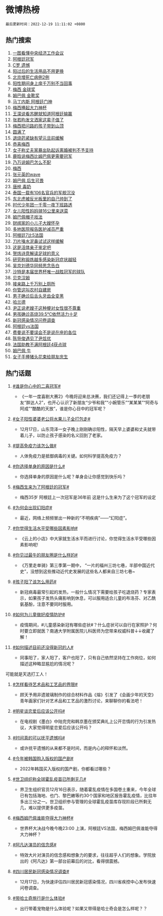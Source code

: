 # 微博热榜

`最后更新时间：2022-12-19 11:11:02 +0800`

## 热门搜索

1. [一图看懂中央经济工作会议](https://m.weibo.cn/search?containerid=100103type%3D1%26t%3D10%26q%3D%23%E4%B8%80%E5%9B%BE%E7%9C%8B%E6%87%82%E4%B8%AD%E5%A4%AE%E7%BB%8F%E6%B5%8E%E5%B7%A5%E4%BD%9C%E4%BC%9A%E8%AE%AE%23&stream_entry_id=51&isnewpage=1&extparam=seat%3D1%26pos%3D0%26c_type%3D51%26cate%3D10103%26dgr%3D0%26filter_type%3Drealtimehot%26display_time%3D1671419460%26pre_seqid%3D16714194600470287833279&luicode=10000011&lfid=106003type%253D25%2526t%253D3%2526disable_hot%253D1%2526filter_type%253Drealtimehot)
1. [阿根廷冠军](https://m.weibo.cn/search?containerid=100103type%3D1%26t%3D10%26q%3D%23%E9%98%BF%E6%A0%B9%E5%BB%B7%E5%86%A0%E5%86%9B%23&stream_entry_id=31&isnewpage=1&extparam=seat%3D1%26filter_type%3Drealtimehot%26c_type%3D31%26band_rank%3D1%26cate%3D5001%26dgr%3D0%26lcate%3D5001%26pos%3D0%26realpos%3D1%26q%3D%2523%25E9%2598%25BF%25E6%25A0%25B9%25E5%25BB%25B7%25E5%2586%25A0%25E5%2586%259B%2523%26flag%3D16%26display_time%3D1671419460%26pre_seqid%3D16714194600470287833279&luicode=10000011&lfid=106003type%253D25%2526t%253D3%2526disable_hot%253D1%2526filter_type%253Drealtimehot)
1. [C罗 遗憾](https://m.weibo.cn/search?containerid=100103type%3D1%26t%3D10%26q%3DC%E7%BD%97+%E9%81%97%E6%86%BE&stream_entry_id=31&isnewpage=1&extparam=seat%3D1%26filter_type%3Drealtimehot%26c_type%3D31%26band_rank%3D2%26cate%3D5001%26dgr%3D0%26lcate%3D5001%26pos%3D1%26realpos%3D2%26q%3DC%25E7%25BD%2597%2520%25E9%2581%2597%25E6%2586%25BE%26flag%3D1%26display_time%3D1671419460%26pre_seqid%3D16714194600470287833279&luicode=10000011&lfid=106003type%253D25%2526t%253D3%2526disable_hot%253D1%2526filter_type%253Drealtimehot)
1. [阳过后的生活用品不用更换](https://m.weibo.cn/search?containerid=100103type%3D1%26t%3D10%26q%3D%23%E9%98%B3%E8%BF%87%E5%90%8E%E7%9A%84%E7%94%9F%E6%B4%BB%E7%94%A8%E5%93%81%E4%B8%8D%E7%94%A8%E6%9B%B4%E6%8D%A2%23&stream_entry_id=31&isnewpage=1&extparam=seat%3D1%26filter_type%3Drealtimehot%26c_type%3D31%26band_rank%3D3%26cate%3D5001%26dgr%3D0%26lcate%3D5001%26pos%3D2%26realpos%3D3%26q%3D%2523%25E9%2598%25B3%25E8%25BF%2587%25E5%2590%258E%25E7%259A%2584%25E7%2594%259F%25E6%25B4%25BB%25E7%2594%25A8%25E5%2593%2581%25E4%25B8%258D%25E7%2594%25A8%25E6%259B%25B4%25E6%258D%25A2%2523%26flag%3D0%26display_time%3D1671419460%26pre_seqid%3D16714194600470287833279&luicode=10000011&lfid=106003type%253D25%2526t%253D3%2526disable_hot%253D1%2526filter_type%253Drealtimehot)
1. [北京增死亡病例2例](https://m.weibo.cn/search?containerid=100103type%3D1%26t%3D10%26q%3D%23%E5%8C%97%E4%BA%AC%E5%A2%9E%E6%AD%BB%E4%BA%A1%E7%97%85%E4%BE%8B2%E4%BE%8B%23&stream_entry_id=31&isnewpage=1&extparam=seat%3D1%26filter_type%3Drealtimehot%26c_type%3D31%26band_rank%3D4%26cate%3D5001%26dgr%3D0%26lcate%3D5001%26pos%3D3%26realpos%3D4%26q%3D%2523%25E5%258C%2597%25E4%25BA%25AC%25E5%25A2%259E%25E6%25AD%25BB%25E4%25BA%25A1%25E7%2597%2585%25E4%25BE%258B2%25E4%25BE%258B%2523%26flag%3D1%26display_time%3D1671419460%26pre_seqid%3D16714194600470287833279&luicode=10000011&lfid=106003type%253D25%2526t%253D3%2526disable_hot%253D1%2526filter_type%253Drealtimehot)
1. [阳性期间身上痒千万别不当回事](https://m.weibo.cn/search?containerid=100103type%3D1%26t%3D10%26q%3D%23%E9%98%B3%E6%80%A7%E6%9C%9F%E9%97%B4%E8%BA%AB%E4%B8%8A%E7%97%92%E5%8D%83%E4%B8%87%E5%88%AB%E4%B8%8D%E5%BD%93%E5%9B%9E%E4%BA%8B%23&stream_entry_id=31&isnewpage=1&extparam=seat%3D1%26filter_type%3Drealtimehot%26c_type%3D31%26band_rank%3D5%26cate%3D5001%26dgr%3D0%26lcate%3D5001%26pos%3D4%26realpos%3D5%26q%3D%2523%25E9%2598%25B3%25E6%2580%25A7%25E6%259C%259F%25E9%2597%25B4%25E8%25BA%25AB%25E4%25B8%258A%25E7%2597%2592%25E5%258D%2583%25E4%25B8%2587%25E5%2588%25AB%25E4%25B8%258D%25E5%25BD%2593%25E5%259B%259E%25E4%25BA%258B%2523%26flag%3D1%26display_time%3D1671419460%26pre_seqid%3D16714194600470287833279&luicode=10000011&lfid=106003type%253D25%2526t%253D3%2526disable_hot%253D1%2526filter_type%253Drealtimehot)
1. [梅西 金球奖](https://m.weibo.cn/search?containerid=100103type%3D1%26t%3D10%26q%3D%23%E6%A2%85%E8%A5%BF+%E9%87%91%E7%90%83%E5%A5%96%23&stream_entry_id=31&isnewpage=1&extparam=seat%3D1%26filter_type%3Drealtimehot%26c_type%3D31%26band_rank%3D6%26cate%3D5001%26dgr%3D0%26lcate%3D5001%26pos%3D5%26realpos%3D6%26q%3D%2523%25E6%25A2%2585%25E8%25A5%25BF%2520%25E9%2587%2591%25E7%2590%2583%25E5%25A5%2596%2523%26flag%3D16%26display_time%3D1671419460%26pre_seqid%3D16714194600470287833279&luicode=10000011&lfid=106003type%253D25%2526t%253D3%2526disable_hot%253D1%2526filter_type%253Drealtimehot)
1. [姆巴佩 金靴奖](https://m.weibo.cn/search?containerid=100103type%3D1%26t%3D10%26q%3D%E5%A7%86%E5%B7%B4%E4%BD%A9+%E9%87%91%E9%9D%B4%E5%A5%96&stream_entry_id=31&isnewpage=1&extparam=seat%3D1%26filter_type%3Drealtimehot%26c_type%3D31%26band_rank%3D7%26cate%3D5001%26dgr%3D0%26lcate%3D5001%26pos%3D6%26realpos%3D7%26q%3D%25E5%25A7%2586%25E5%25B7%25B4%25E4%25BD%25A9%2520%25E9%2587%2591%25E9%259D%25B4%25E5%25A5%2596%26flag%3D16%26display_time%3D1671419460%26pre_seqid%3D16714194600470287833279&luicode=10000011&lfid=106003type%253D25%2526t%253D3%2526disable_hot%253D1%2526filter_type%253Drealtimehot)
1. [马丁内斯 阿根廷门神](https://m.weibo.cn/search?containerid=100103type%3D1%26t%3D10%26q%3D%E9%A9%AC%E4%B8%81%E5%86%85%E6%96%AF+%E9%98%BF%E6%A0%B9%E5%BB%B7%E9%97%A8%E7%A5%9E&stream_entry_id=31&isnewpage=1&extparam=seat%3D1%26filter_type%3Drealtimehot%26c_type%3D31%26band_rank%3D8%26cate%3D5001%26dgr%3D0%26lcate%3D5001%26pos%3D7%26realpos%3D8%26q%3D%25E9%25A9%25AC%25E4%25B8%2581%25E5%2586%2585%25E6%2596%25AF%2520%25E9%2598%25BF%25E6%25A0%25B9%25E5%25BB%25B7%25E9%2597%25A8%25E7%25A5%259E%26flag%3D1%26display_time%3D1671419460%26pre_seqid%3D16714194600470287833279&luicode=10000011&lfid=106003type%253D25%2526t%253D3%2526disable_hot%253D1%2526filter_type%253Drealtimehot)
1. [梅西捧起大力神杯](https://m.weibo.cn/search?containerid=100103type%3D1%26t%3D10%26q%3D%23%E6%A2%85%E8%A5%BF%E6%8D%A7%E8%B5%B7%E5%A4%A7%E5%8A%9B%E7%A5%9E%E6%9D%AF%23&stream_entry_id=31&isnewpage=1&extparam=seat%3D1%26filter_type%3Drealtimehot%26c_type%3D31%26band_rank%3D9%26cate%3D5001%26dgr%3D0%26lcate%3D5001%26pos%3D8%26realpos%3D9%26q%3D%2523%25E6%25A2%2585%25E8%25A5%25BF%25E6%258D%25A7%25E8%25B5%25B7%25E5%25A4%25A7%25E5%258A%259B%25E7%25A5%259E%25E6%259D%25AF%2523%26flag%3D16%26display_time%3D1671419460%26pre_seqid%3D16714194600470287833279&luicode=10000011&lfid=106003type%253D25%2526t%253D3%2526disable_hot%253D1%2526filter_type%253Drealtimehot)
1. [王濛说看苏醒就知道阿根廷输赢](https://m.weibo.cn/search?containerid=100103type%3D1%26t%3D10%26q%3D%23%E7%8E%8B%E6%BF%9B%E8%AF%B4%E7%9C%8B%E8%8B%8F%E9%86%92%E5%B0%B1%E7%9F%A5%E9%81%93%E9%98%BF%E6%A0%B9%E5%BB%B7%E8%BE%93%E8%B5%A2%23&stream_entry_id=31&isnewpage=1&extparam=seat%3D1%26filter_type%3Drealtimehot%26c_type%3D31%26band_rank%3D10%26cate%3D5001%26dgr%3D0%26lcate%3D5001%26pos%3D9%26realpos%3D10%26q%3D%2523%25E7%258E%258B%25E6%25BF%259B%25E8%25AF%25B4%25E7%259C%258B%25E8%258B%258F%25E9%2586%2592%25E5%25B0%25B1%25E7%259F%25A5%25E9%2581%2593%25E9%2598%25BF%25E6%25A0%25B9%25E5%25BB%25B7%25E8%25BE%2593%25E8%25B5%25A2%2523%26flag%3D0%26display_time%3D1671419460%26pre_seqid%3D16714194600470287833279&luicode=10000011&lfid=106003type%253D25%2526t%253D3%2526disable_hot%253D1%2526filter_type%253Drealtimehot)
1. [张若昀发文洒家这辈子值了](https://m.weibo.cn/search?containerid=100103type%3D1%26t%3D10%26q%3D%23%E5%BC%A0%E8%8B%A5%E6%98%80%E5%8F%91%E6%96%87%E6%B4%92%E5%AE%B6%E8%BF%99%E8%BE%88%E5%AD%90%E5%80%BC%E4%BA%86%23&stream_entry_id=31&isnewpage=1&extparam=seat%3D1%26filter_type%3Drealtimehot%26c_type%3D31%26band_rank%3D11%26cate%3D5001%26dgr%3D0%26lcate%3D5001%26pos%3D10%26realpos%3D11%26q%3D%2523%25E5%25BC%25A0%25E8%258B%25A5%25E6%2598%2580%25E5%258F%2591%25E6%2596%2587%25E6%25B4%2592%25E5%25AE%25B6%25E8%25BF%2599%25E8%25BE%2588%25E5%25AD%2590%25E5%2580%25BC%25E4%25BA%2586%2523%26flag%3D1%26display_time%3D1671419460%26pre_seqid%3D16714194600470287833279&luicode=10000011&lfid=106003type%253D25%2526t%253D3%2526disable_hot%253D1%2526filter_type%253Drealtimehot)
1. [梅西把问路的孩子带到山顶](https://m.weibo.cn/search?containerid=100103type%3D1%26t%3D10%26q%3D%23%E6%A2%85%E8%A5%BF%E6%8A%8A%E9%97%AE%E8%B7%AF%E7%9A%84%E5%AD%A9%E5%AD%90%E5%B8%A6%E5%88%B0%E5%B1%B1%E9%A1%B6%23&stream_entry_id=31&isnewpage=1&extparam=seat%3D1%26filter_type%3Drealtimehot%26c_type%3D31%26band_rank%3D12%26cate%3D5001%26dgr%3D0%26lcate%3D5001%26pos%3D11%26realpos%3D12%26q%3D%2523%25E6%25A2%2585%25E8%25A5%25BF%25E6%258A%258A%25E9%2597%25AE%25E8%25B7%25AF%25E7%259A%2584%25E5%25AD%25A9%25E5%25AD%2590%25E5%25B8%25A6%25E5%2588%25B0%25E5%25B1%25B1%25E9%25A1%25B6%2523%26flag%3D1%26display_time%3D1671419460%26pre_seqid%3D16714194600470287833279&luicode=10000011&lfid=106003type%253D25%2526t%253D3%2526disable_hot%253D1%2526filter_type%253Drealtimehot)
1. [圆满了](https://m.weibo.cn/search?containerid=100103type%3D1%26t%3D10%26q%3D%23%E5%9C%86%E6%BB%A1%E4%BA%86%23&stream_entry_id=31&isnewpage=1&extparam=seat%3D1%26filter_type%3Drealtimehot%26c_type%3D31%26band_rank%3D13%26cate%3D5001%26dgr%3D0%26lcate%3D5001%26pos%3D12%26realpos%3D13%26q%3D%2523%25E5%259C%2586%25E6%25BB%25A1%25E4%25BA%2586%2523%26flag%3D0%26display_time%3D1671419460%26pre_seqid%3D16714194600470287833279&luicode=10000011&lfid=106003type%253D25%2526t%253D3%2526disable_hot%253D1%2526filter_type%253Drealtimehot)
1. [退烧药紧缺有望元旦前缓解](https://m.weibo.cn/search?containerid=100103type%3D1%26t%3D10%26q%3D%23%E9%80%80%E7%83%A7%E8%8D%AF%E7%B4%A7%E7%BC%BA%E6%9C%89%E6%9C%9B%E5%85%83%E6%97%A6%E5%89%8D%E7%BC%93%E8%A7%A3%23&stream_entry_id=31&isnewpage=1&extparam=seat%3D1%26filter_type%3Drealtimehot%26c_type%3D31%26band_rank%3D14%26cate%3D5001%26dgr%3D0%26lcate%3D5001%26pos%3D13%26realpos%3D14%26q%3D%2523%25E9%2580%2580%25E7%2583%25A7%25E8%258D%25AF%25E7%25B4%25A7%25E7%25BC%25BA%25E6%259C%2589%25E6%259C%259B%25E5%2585%2583%25E6%2597%25A6%25E5%2589%258D%25E7%25BC%2593%25E8%25A7%25A3%2523%26flag%3D1%26display_time%3D1671419460%26pre_seqid%3D16714194600470287833279&luicode=10000011&lfid=106003type%253D25%2526t%253D3%2526disable_hot%253D1%2526filter_type%253Drealtimehot)
1. [恭喜梅西](https://m.weibo.cn/search?containerid=100103type%3D1%26t%3D10%26q%3D%23%E6%81%AD%E5%96%9C%E6%A2%85%E8%A5%BF%23&stream_entry_id=31&isnewpage=1&extparam=seat%3D1%26filter_type%3Drealtimehot%26c_type%3D31%26band_rank%3D15%26cate%3D5001%26dgr%3D0%26lcate%3D5001%26pos%3D14%26realpos%3D15%26q%3D%2523%25E6%2581%25AD%25E5%2596%259C%25E6%25A2%2585%25E8%25A5%25BF%2523%26flag%3D0%26display_time%3D1671419460%26pre_seqid%3D16714194600470287833279&luicode=10000011&lfid=106003type%253D25%2526t%253D3%2526disable_hot%253D1%2526filter_type%253Drealtimehot)
1. [女子称丈夫家暴出轨起诉离婚被判不予支持](https://m.weibo.cn/search?containerid=100103type%3D1%26t%3D10%26q%3D%23%E5%A5%B3%E5%AD%90%E7%A7%B0%E4%B8%88%E5%A4%AB%E5%AE%B6%E6%9A%B4%E5%87%BA%E8%BD%A8%E8%B5%B7%E8%AF%89%E7%A6%BB%E5%A9%9A%E8%A2%AB%E5%88%A4%E4%B8%8D%E4%BA%88%E6%94%AF%E6%8C%81%23&stream_entry_id=31&isnewpage=1&extparam=seat%3D1%26filter_type%3Drealtimehot%26c_type%3D31%26band_rank%3D16%26cate%3D5001%26dgr%3D0%26lcate%3D5001%26pos%3D15%26realpos%3D16%26q%3D%2523%25E5%25A5%25B3%25E5%25AD%2590%25E7%25A7%25B0%25E4%25B8%2588%25E5%25A4%25AB%25E5%25AE%25B6%25E6%259A%25B4%25E5%2587%25BA%25E8%25BD%25A8%25E8%25B5%25B7%25E8%25AF%2589%25E7%25A6%25BB%25E5%25A9%259A%25E8%25A2%25AB%25E5%2588%25A4%25E4%25B8%258D%25E4%25BA%2588%25E6%2594%25AF%25E6%258C%2581%2523%26flag%3D0%26display_time%3D1671419460%26pre_seqid%3D16714194600470287833279&luicode=10000011&lfid=106003type%253D25%2526t%253D3%2526disable_hot%253D1%2526filter_type%253Drealtimehot)
1. [鹿晗说梅西比姆巴佩更需要冠军](https://m.weibo.cn/search?containerid=100103type%3D1%26t%3D10%26q%3D%23%E9%B9%BF%E6%99%97%E8%AF%B4%E6%A2%85%E8%A5%BF%E6%AF%94%E5%A7%86%E5%B7%B4%E4%BD%A9%E6%9B%B4%E9%9C%80%E8%A6%81%E5%86%A0%E5%86%9B%23&stream_entry_id=31&isnewpage=1&extparam=seat%3D1%26filter_type%3Drealtimehot%26c_type%3D31%26band_rank%3D17%26cate%3D5001%26dgr%3D0%26lcate%3D5001%26pos%3D16%26realpos%3D17%26q%3D%2523%25E9%25B9%25BF%25E6%2599%2597%25E8%25AF%25B4%25E6%25A2%2585%25E8%25A5%25BF%25E6%25AF%2594%25E5%25A7%2586%25E5%25B7%25B4%25E4%25BD%25A9%25E6%259B%25B4%25E9%259C%2580%25E8%25A6%2581%25E5%2586%25A0%25E5%2586%259B%2523%26flag%3D0%26display_time%3D1671419460%26pre_seqid%3D16714194600470287833279&luicode=10000011&lfid=106003type%253D25%2526t%253D3%2526disable_hot%253D1%2526filter_type%253Drealtimehot)
1. [乃万说姆巴怎么不配](https://m.weibo.cn/search?containerid=100103type%3D1%26t%3D10%26q%3D%23%E4%B9%83%E4%B8%87%E8%AF%B4%E5%A7%86%E5%B7%B4%E6%80%8E%E4%B9%88%E4%B8%8D%E9%85%8D%23&stream_entry_id=31&isnewpage=1&extparam=seat%3D1%26filter_type%3Drealtimehot%26c_type%3D31%26band_rank%3D18%26cate%3D5001%26dgr%3D0%26lcate%3D5001%26pos%3D17%26realpos%3D18%26q%3D%2523%25E4%25B9%2583%25E4%25B8%2587%25E8%25AF%25B4%25E5%25A7%2586%25E5%25B7%25B4%25E6%2580%258E%25E4%25B9%2588%25E4%25B8%258D%25E9%2585%258D%2523%26flag%3D1%26display_time%3D1671419460%26pre_seqid%3D16714194600470287833279&luicode=10000011&lfid=106003type%253D25%2526t%253D3%2526disable_hot%253D1%2526filter_type%253Drealtimehot)
1. [梅西](https://m.weibo.cn/search?containerid=100103type%3D1%26t%3D10%26q%3D%E6%A2%85%E8%A5%BF&stream_entry_id=31&isnewpage=1&extparam=seat%3D1%26filter_type%3Drealtimehot%26c_type%3D31%26band_rank%3D19%26cate%3D5001%26dgr%3D0%26lcate%3D5001%26pos%3D18%26realpos%3D19%26q%3D%25E6%25A2%2585%25E8%25A5%25BF%26flag%3D0%26display_time%3D1671419460%26pre_seqid%3D16714194600470287833279&luicode=10000011&lfid=106003type%253D25%2526t%253D3%2526disable_hot%253D1%2526filter_type%253Drealtimehot)
1. [张元英的wave](https://m.weibo.cn/search?containerid=100103type%3D1%26t%3D10%26q%3D%23%E5%BC%A0%E5%85%83%E8%8B%B1%E7%9A%84wave%23&stream_entry_id=31&isnewpage=1&extparam=seat%3D1%26filter_type%3Drealtimehot%26c_type%3D31%26band_rank%3D20%26cate%3D5001%26dgr%3D0%26lcate%3D5001%26pos%3D19%26realpos%3D20%26q%3D%2523%25E5%25BC%25A0%25E5%2585%2583%25E8%258B%25B1%25E7%259A%2584wave%2523%26flag%3D1%26display_time%3D1671419460%26pre_seqid%3D16714194600470287833279&luicode=10000011&lfid=106003type%253D25%2526t%253D3%2526disable_hot%253D1%2526filter_type%253Drealtimehot)
1. [姆巴佩 后生可畏](https://m.weibo.cn/search?containerid=100103type%3D1%26t%3D10%26q%3D%E5%A7%86%E5%B7%B4%E4%BD%A9+%E5%90%8E%E7%94%9F%E5%8F%AF%E7%95%8F&stream_entry_id=31&isnewpage=1&extparam=seat%3D1%26filter_type%3Drealtimehot%26c_type%3D31%26band_rank%3D21%26cate%3D5001%26dgr%3D0%26lcate%3D5001%26pos%3D20%26realpos%3D21%26q%3D%25E5%25A7%2586%25E5%25B7%25B4%25E4%25BD%25A9%2520%25E5%2590%258E%25E7%2594%259F%25E5%258F%25AF%25E7%2595%258F%26flag%3D0%26display_time%3D1671419460%26pre_seqid%3D16714194600470287833279&luicode=10000011&lfid=106003type%253D25%2526t%253D3%2526disable_hot%253D1%2526filter_type%253Drealtimehot)
1. [唐梓 毒奶](https://m.weibo.cn/search?containerid=100103type%3D1%26t%3D10%26q%3D%E5%94%90%E6%A2%93+%E6%AF%92%E5%A5%B6&stream_entry_id=31&isnewpage=1&extparam=seat%3D1%26filter_type%3Drealtimehot%26c_type%3D31%26band_rank%3D22%26cate%3D5001%26dgr%3D0%26lcate%3D5001%26pos%3D21%26realpos%3D22%26q%3D%25E5%2594%2590%25E6%25A2%2593%2520%25E6%25AF%2592%25E5%25A5%25B6%26flag%3D2%26display_time%3D1671419460%26pre_seqid%3D16714194600470287833279&luicode=10000011&lfid=106003type%253D25%2526t%253D3%2526disable_hot%253D1%2526filter_type%253Drealtimehot)
1. [泰国一载有106名官兵的军舰沉没](https://m.weibo.cn/search?containerid=100103type%3D1%26t%3D10%26q%3D%23%E6%B3%B0%E5%9B%BD%E4%B8%80%E8%BD%BD%E6%9C%89106%E5%90%8D%E5%AE%98%E5%85%B5%E7%9A%84%E5%86%9B%E8%88%B0%E6%B2%89%E6%B2%A1%23&stream_entry_id=31&isnewpage=1&extparam=seat%3D1%26filter_type%3Drealtimehot%26c_type%3D31%26band_rank%3D23%26cate%3D5001%26dgr%3D0%26lcate%3D5001%26pos%3D22%26realpos%3D23%26q%3D%2523%25E6%25B3%25B0%25E5%259B%25BD%25E4%25B8%2580%25E8%25BD%25BD%25E6%259C%2589106%25E5%2590%258D%25E5%25AE%2598%25E5%2585%25B5%25E7%259A%2584%25E5%2586%259B%25E8%2588%25B0%25E6%25B2%2589%25E6%25B2%25A1%2523%26flag%3D1%26display_time%3D1671419460%26pre_seqid%3D16714194600470287833279&luicode=10000011&lfid=106003type%253D25%2526t%253D3%2526disable_hot%253D1%2526filter_type%253Drealtimehot)
1. [东北虎被反光板里的自己帅到了](https://m.weibo.cn/search?containerid=100103type%3D1%26t%3D10%26q%3D%23%E4%B8%9C%E5%8C%97%E8%99%8E%E8%A2%AB%E5%8F%8D%E5%85%89%E6%9D%BF%E9%87%8C%E7%9A%84%E8%87%AA%E5%B7%B1%E5%B8%85%E5%88%B0%E4%BA%86%23&stream_entry_id=31&isnewpage=1&extparam=seat%3D1%26filter_type%3Drealtimehot%26c_type%3D31%26band_rank%3D24%26cate%3D5001%26dgr%3D0%26lcate%3D5001%26pos%3D23%26realpos%3D24%26q%3D%2523%25E4%25B8%259C%25E5%258C%2597%25E8%2599%258E%25E8%25A2%25AB%25E5%258F%258D%25E5%2585%2589%25E6%259D%25BF%25E9%2587%258C%25E7%259A%2584%25E8%2587%25AA%25E5%25B7%25B1%25E5%25B8%2585%25E5%2588%25B0%25E4%25BA%2586%2523%26flag%3D0%26display_time%3D1671419460%26pre_seqid%3D16714194600470287833279&luicode=10000011&lfid=106003type%253D25%2526t%253D3%2526disable_hot%253D1%2526filter_type%253Drealtimehot)
1. [时代少年团一千零一夜下班路透](https://m.weibo.cn/search?containerid=100103type%3D1%26t%3D10%26q%3D%23%E6%97%B6%E4%BB%A3%E5%B0%91%E5%B9%B4%E5%9B%A2%E4%B8%80%E5%8D%83%E9%9B%B6%E4%B8%80%E5%A4%9C%E4%B8%8B%E7%8F%AD%E8%B7%AF%E9%80%8F%23&stream_entry_id=31&isnewpage=1&extparam=seat%3D1%26filter_type%3Drealtimehot%26c_type%3D31%26band_rank%3D25%26cate%3D5001%26dgr%3D0%26lcate%3D5001%26pos%3D24%26realpos%3D25%26q%3D%2523%25E6%2597%25B6%25E4%25BB%25A3%25E5%25B0%2591%25E5%25B9%25B4%25E5%259B%25A2%25E4%25B8%2580%25E5%258D%2583%25E9%259B%25B6%25E4%25B8%2580%25E5%25A4%259C%25E4%25B8%258B%25E7%258F%25AD%25E8%25B7%25AF%25E9%2580%258F%2523%26flag%3D1%26display_time%3D1671419460%26pre_seqid%3D16714194600470287833279&luicode=10000011&lfid=106003type%253D25%2526t%253D3%2526disable_hot%253D1%2526filter_type%253Drealtimehot)
1. [女儿阳性妈妈骑16公里来送菜](https://m.weibo.cn/search?containerid=100103type%3D1%26t%3D10%26q%3D%23%E5%A5%B3%E5%84%BF%E9%98%B3%E6%80%A7%E5%A6%88%E5%A6%88%E9%AA%9116%E5%85%AC%E9%87%8C%E6%9D%A5%E9%80%81%E8%8F%9C%23&stream_entry_id=31&isnewpage=1&extparam=seat%3D1%26filter_type%3Drealtimehot%26c_type%3D31%26band_rank%3D26%26cate%3D5001%26dgr%3D0%26lcate%3D5001%26pos%3D25%26realpos%3D26%26q%3D%2523%25E5%25A5%25B3%25E5%2584%25BF%25E9%2598%25B3%25E6%2580%25A7%25E5%25A6%2588%25E5%25A6%2588%25E9%25AA%259116%25E5%2585%25AC%25E9%2587%258C%25E6%259D%25A5%25E9%2580%2581%25E8%258F%259C%2523%26flag%3D1%26display_time%3D1671419460%26pre_seqid%3D16714194600470287833279&luicode=10000011&lfid=106003type%253D25%2526t%253D3%2526disable_hot%253D1%2526filter_type%253Drealtimehot)
1. [姆巴佩帽子戏法](https://m.weibo.cn/search?containerid=100103type%3D1%26t%3D10%26q%3D%23%E5%A7%86%E5%B7%B4%E4%BD%A9%E5%B8%BD%E5%AD%90%E6%88%8F%E6%B3%95%23&stream_entry_id=31&isnewpage=1&extparam=seat%3D1%26filter_type%3Drealtimehot%26c_type%3D31%26band_rank%3D27%26cate%3D5001%26dgr%3D0%26lcate%3D5001%26pos%3D26%26realpos%3D27%26q%3D%2523%25E5%25A7%2586%25E5%25B7%25B4%25E4%25BD%25A9%25E5%25B8%25BD%25E5%25AD%2590%25E6%2588%258F%25E6%25B3%2595%2523%26flag%3D0%26display_time%3D1671419460%26pre_seqid%3D16714194600470287833279&luicode=10000011&lfid=106003type%253D25%2526t%253D3%2526disable_hot%253D1%2526filter_type%253Drealtimehot)
1. [财阀家的小儿子大嫂怀孕](https://m.weibo.cn/search?containerid=100103type%3D1%26t%3D10%26q%3D%23%E8%B4%A2%E9%98%80%E5%AE%B6%E7%9A%84%E5%B0%8F%E5%84%BF%E5%AD%90%E5%A4%A7%E5%AB%82%E6%80%80%E5%AD%95%23&stream_entry_id=31&isnewpage=1&extparam=seat%3D1%26filter_type%3Drealtimehot%26c_type%3D31%26band_rank%3D28%26cate%3D5001%26dgr%3D0%26lcate%3D5001%26pos%3D27%26realpos%3D28%26q%3D%2523%25E8%25B4%25A2%25E9%2598%2580%25E5%25AE%25B6%25E7%259A%2584%25E5%25B0%258F%25E5%2584%25BF%25E5%25AD%2590%25E5%25A4%25A7%25E5%25AB%2582%25E6%2580%2580%25E5%25AD%2595%2523%26flag%3D0%26display_time%3D1671419460%26pre_seqid%3D16714194600470287833279&luicode=10000011&lfid=106003type%253D25%2526t%253D3%2526disable_hot%253D1%2526filter_type%253Drealtimehot)
1. [多地医院报告医护减员严重](https://m.weibo.cn/search?containerid=100103type%3D1%26t%3D10%26q%3D%23%E5%A4%9A%E5%9C%B0%E5%8C%BB%E9%99%A2%E6%8A%A5%E5%91%8A%E5%8C%BB%E6%8A%A4%E5%87%8F%E5%91%98%E4%B8%A5%E9%87%8D%23&stream_entry_id=31&isnewpage=1&extparam=seat%3D1%26filter_type%3Drealtimehot%26c_type%3D31%26band_rank%3D29%26cate%3D5001%26dgr%3D0%26lcate%3D5001%26pos%3D28%26realpos%3D29%26q%3D%2523%25E5%25A4%259A%25E5%259C%25B0%25E5%258C%25BB%25E9%2599%25A2%25E6%258A%25A5%25E5%2591%258A%25E5%258C%25BB%25E6%258A%25A4%25E5%2587%258F%25E5%2591%2598%25E4%25B8%25A5%25E9%2587%258D%2523%26flag%3D0%26display_time%3D1671419460%26pre_seqid%3D16714194600470287833279&luicode=10000011&lfid=106003type%253D25%2526t%253D3%2526disable_hot%253D1%2526filter_type%253Drealtimehot)
1. [阿根廷7比5法国](https://m.weibo.cn/search?containerid=100103type%3D1%26t%3D10%26q%3D%23%E9%98%BF%E6%A0%B9%E5%BB%B77%E6%AF%945%E6%B3%95%E5%9B%BD%23&stream_entry_id=31&isnewpage=1&extparam=seat%3D1%26filter_type%3Drealtimehot%26c_type%3D31%26band_rank%3D30%26cate%3D5001%26dgr%3D0%26lcate%3D5001%26pos%3D29%26realpos%3D30%26q%3D%2523%25E9%2598%25BF%25E6%25A0%25B9%25E5%25BB%25B77%25E6%25AF%25945%25E6%25B3%2595%25E5%259B%25BD%2523%26flag%3D0%26display_time%3D1671419460%26pre_seqid%3D16714194600470287833279&luicode=10000011&lfid=106003type%253D25%2526t%253D3%2526disable_hot%253D1%2526filter_type%253Drealtimehot)
1. [刀片嗓水泥鼻试试这样缓解](https://m.weibo.cn/search?containerid=100103type%3D1%26t%3D10%26q%3D%23%E5%88%80%E7%89%87%E5%97%93%E6%B0%B4%E6%B3%A5%E9%BC%BB%E8%AF%95%E8%AF%95%E8%BF%99%E6%A0%B7%E7%BC%93%E8%A7%A3%23&stream_entry_id=31&isnewpage=1&extparam=seat%3D1%26filter_type%3Drealtimehot%26c_type%3D31%26band_rank%3D31%26cate%3D5001%26dgr%3D0%26lcate%3D5001%26pos%3D30%26realpos%3D31%26q%3D%2523%25E5%2588%2580%25E7%2589%2587%25E5%2597%2593%25E6%25B0%25B4%25E6%25B3%25A5%25E9%25BC%25BB%25E8%25AF%2595%25E8%25AF%2595%25E8%25BF%2599%25E6%25A0%25B7%25E7%25BC%2593%25E8%25A7%25A3%2523%26flag%3D0%26display_time%3D1671419460%26pre_seqid%3D16714194600470287833279&luicode=10000011&lfid=106003type%253D25%2526t%253D3%2526disable_hot%253D1%2526filter_type%253Drealtimehot)
1. [这是活体亲子鉴定吧](https://m.weibo.cn/search?containerid=100103type%3D1%26t%3D10%26q%3D%23%E8%BF%99%E6%98%AF%E6%B4%BB%E4%BD%93%E4%BA%B2%E5%AD%90%E9%89%B4%E5%AE%9A%E5%90%A7%23&stream_entry_id=31&isnewpage=1&extparam=seat%3D1%26filter_type%3Drealtimehot%26c_type%3D31%26band_rank%3D32%26cate%3D5001%26dgr%3D0%26lcate%3D5001%26pos%3D31%26realpos%3D32%26q%3D%2523%25E8%25BF%2599%25E6%2598%25AF%25E6%25B4%25BB%25E4%25BD%2593%25E4%25BA%25B2%25E5%25AD%2590%25E9%2589%25B4%25E5%25AE%259A%25E5%2590%25A7%2523%26flag%3D0%26display_time%3D1671419460%26pre_seqid%3D16714194600470287833279&luicode=10000011&lfid=106003type%253D25%2526t%253D3%2526disable_hot%253D1%2526filter_type%253Drealtimehot)
1. [贺炜诗意解读足球的意义](https://m.weibo.cn/search?containerid=100103type%3D1%26t%3D10%26q%3D%23%E8%B4%BA%E7%82%9C%E8%AF%97%E6%84%8F%E8%A7%A3%E8%AF%BB%E8%B6%B3%E7%90%83%E7%9A%84%E6%84%8F%E4%B9%89%23&stream_entry_id=31&isnewpage=1&extparam=seat%3D1%26filter_type%3Drealtimehot%26c_type%3D31%26band_rank%3D33%26cate%3D5001%26dgr%3D0%26lcate%3D5001%26pos%3D32%26realpos%3D33%26q%3D%2523%25E8%25B4%25BA%25E7%2582%259C%25E8%25AF%2597%25E6%2584%258F%25E8%25A7%25A3%25E8%25AF%25BB%25E8%25B6%25B3%25E7%2590%2583%25E7%259A%2584%25E6%2584%258F%25E4%25B9%2589%2523%26flag%3D1%26display_time%3D1671419460%26pre_seqid%3D16714194600470287833279&luicode=10000011&lfid=106003type%253D25%2526t%253D3%2526disable_hot%253D1%2526filter_type%253Drealtimehot)
1. [研究称锻炼越多感染新冠症状越轻](https://m.weibo.cn/search?containerid=100103type%3D1%26t%3D10%26q%3D%23%E7%A0%94%E7%A9%B6%E7%A7%B0%E9%94%BB%E7%82%BC%E8%B6%8A%E5%A4%9A%E6%84%9F%E6%9F%93%E6%96%B0%E5%86%A0%E7%97%87%E7%8A%B6%E8%B6%8A%E8%BD%BB%23&stream_entry_id=31&isnewpage=1&extparam=seat%3D1%26filter_type%3Drealtimehot%26c_type%3D31%26band_rank%3D34%26cate%3D5001%26dgr%3D0%26lcate%3D5001%26pos%3D33%26realpos%3D34%26q%3D%2523%25E7%25A0%2594%25E7%25A9%25B6%25E7%25A7%25B0%25E9%2594%25BB%25E7%2582%25BC%25E8%25B6%258A%25E5%25A4%259A%25E6%2584%259F%25E6%259F%2593%25E6%2596%25B0%25E5%2586%25A0%25E7%2597%2587%25E7%258A%25B6%25E8%25B6%258A%25E8%25BD%25BB%2523%26flag%3D0%26display_time%3D1671419460%26pre_seqid%3D16714194600470287833279&luicode=10000011&lfid=106003type%253D25%2526t%253D3%2526disable_hot%253D1%2526filter_type%253Drealtimehot)
1. [吴京刘德华同频思念告白](https://m.weibo.cn/search?containerid=100103type%3D1%26t%3D10%26q%3D%23%E5%90%B4%E4%BA%AC%E5%88%98%E5%BE%B7%E5%8D%8E%E5%90%8C%E9%A2%91%E6%80%9D%E5%BF%B5%E5%91%8A%E7%99%BD%23&stream_entry_id=31&isnewpage=1&extparam=seat%3D1%26filter_type%3Drealtimehot%26c_type%3D31%26band_rank%3D35%26cate%3D5001%26dgr%3D0%26lcate%3D5001%26pos%3D34%26realpos%3D35%26q%3D%2523%25E5%2590%25B4%25E4%25BA%25AC%25E5%2588%2598%25E5%25BE%25B7%25E5%258D%258E%25E5%2590%258C%25E9%25A2%2591%25E6%2580%259D%25E5%25BF%25B5%25E5%2591%258A%25E7%2599%25BD%2523%26flag%3D1%26display_time%3D1671419460%26pre_seqid%3D16714194600470287833279&luicode=10000011&lfid=106003type%253D25%2526t%253D3%2526disable_hot%253D1%2526filter_type%253Drealtimehot)
1. [沙特是本届世界杯唯一战胜冠军的球队](https://m.weibo.cn/search?containerid=100103type%3D1%26t%3D10%26q%3D%23%E6%B2%99%E7%89%B9%E6%98%AF%E6%9C%AC%E5%B1%8A%E4%B8%96%E7%95%8C%E6%9D%AF%E5%94%AF%E4%B8%80%E6%88%98%E8%83%9C%E5%86%A0%E5%86%9B%E7%9A%84%E7%90%83%E9%98%9F%23&stream_entry_id=31&isnewpage=1&extparam=seat%3D1%26filter_type%3Drealtimehot%26c_type%3D31%26band_rank%3D36%26cate%3D5001%26dgr%3D0%26lcate%3D5001%26pos%3D35%26realpos%3D36%26q%3D%2523%25E6%25B2%2599%25E7%2589%25B9%25E6%2598%25AF%25E6%259C%25AC%25E5%25B1%258A%25E4%25B8%2596%25E7%2595%258C%25E6%259D%25AF%25E5%2594%25AF%25E4%25B8%2580%25E6%2588%2598%25E8%2583%259C%25E5%2586%25A0%25E5%2586%259B%25E7%259A%2584%25E7%2590%2583%25E9%2598%259F%2523%26flag%3D0%26display_time%3D1671419460%26pre_seqid%3D16714194600470287833279&luicode=10000011&lfid=106003type%253D25%2526t%253D3%2526disable_hot%253D1%2526filter_type%253Drealtimehot)
1. [贝克汉姆](https://m.weibo.cn/search?containerid=100103type%3D1%26t%3D10%26q%3D%E8%B4%9D%E5%85%8B%E6%B1%89%E5%A7%86&stream_entry_id=31&isnewpage=1&extparam=seat%3D1%26filter_type%3Drealtimehot%26c_type%3D31%26band_rank%3D37%26cate%3D5001%26dgr%3D0%26lcate%3D5001%26pos%3D36%26realpos%3D37%26q%3D%25E8%25B4%259D%25E5%2585%258B%25E6%25B1%2589%25E5%25A7%2586%26flag%3D0%26display_time%3D1671419460%26pre_seqid%3D16714194600470287833279&luicode=10000011&lfid=106003type%253D25%2526t%253D3%2526disable_hot%253D1%2526filter_type%253Drealtimehot)
1. [接亲路上千万别上厕所](https://m.weibo.cn/search?containerid=100103type%3D1%26t%3D10%26q%3D%23%E6%8E%A5%E4%BA%B2%E8%B7%AF%E4%B8%8A%E5%8D%83%E4%B8%87%E5%88%AB%E4%B8%8A%E5%8E%95%E6%89%80%23&stream_entry_id=31&isnewpage=1&extparam=seat%3D1%26filter_type%3Drealtimehot%26c_type%3D31%26band_rank%3D38%26cate%3D5001%26dgr%3D0%26lcate%3D5001%26pos%3D37%26realpos%3D38%26q%3D%2523%25E6%258E%25A5%25E4%25BA%25B2%25E8%25B7%25AF%25E4%25B8%258A%25E5%258D%2583%25E4%25B8%2587%25E5%2588%25AB%25E4%25B8%258A%25E5%258E%2595%25E6%2589%2580%2523%26flag%3D0%26display_time%3D1671419460%26pre_seqid%3D16714194600470287833279&luicode=10000011&lfid=106003type%253D25%2526t%253D3%2526disable_hot%253D1%2526filter_type%253Drealtimehot)
1. [你管这叫农村自建房](https://m.weibo.cn/search?containerid=100103type%3D1%26t%3D10%26q%3D%23%E4%BD%A0%E7%AE%A1%E8%BF%99%E5%8F%AB%E5%86%9C%E6%9D%91%E8%87%AA%E5%BB%BA%E6%88%BF%23&stream_entry_id=31&isnewpage=1&extparam=seat%3D1%26filter_type%3Drealtimehot%26c_type%3D31%26band_rank%3D39%26cate%3D5001%26dgr%3D0%26lcate%3D5001%26pos%3D38%26realpos%3D39%26q%3D%2523%25E4%25BD%25A0%25E7%25AE%25A1%25E8%25BF%2599%25E5%258F%25AB%25E5%2586%259C%25E6%259D%2591%25E8%2587%25AA%25E5%25BB%25BA%25E6%2588%25BF%2523%26flag%3D0%26display_time%3D1671419460%26pre_seqid%3D16714194600470287833279&luicode=10000011&lfid=106003type%253D25%2526t%253D3%2526disable_hot%253D1%2526filter_type%253Drealtimehot)
1. [男子确诊后舌头牙齿全变黑](https://m.weibo.cn/search?containerid=100103type%3D1%26t%3D10%26q%3D%23%E7%94%B7%E5%AD%90%E7%A1%AE%E8%AF%8A%E5%90%8E%E8%88%8C%E5%A4%B4%E7%89%99%E9%BD%BF%E5%85%A8%E5%8F%98%E9%BB%91%23&stream_entry_id=31&isnewpage=1&extparam=seat%3D1%26filter_type%3Drealtimehot%26c_type%3D31%26band_rank%3D40%26cate%3D5001%26dgr%3D0%26lcate%3D5001%26pos%3D39%26realpos%3D40%26q%3D%2523%25E7%2594%25B7%25E5%25AD%2590%25E7%25A1%25AE%25E8%25AF%258A%25E5%2590%258E%25E8%2588%258C%25E5%25A4%25B4%25E7%2589%2599%25E9%25BD%25BF%25E5%2585%25A8%25E5%258F%2598%25E9%25BB%2591%2523%26flag%3D0%26display_time%3D1671419460%26pre_seqid%3D16714194600470287833279&luicode=10000011&lfid=106003type%253D25%2526t%253D3%2526disable_hot%253D1%2526filter_type%253Drealtimehot)
1. [哈兰德](https://m.weibo.cn/search?containerid=100103type%3D1%26t%3D10%26q%3D%E5%93%88%E5%85%B0%E5%BE%B7&stream_entry_id=31&isnewpage=1&extparam=seat%3D1%26filter_type%3Drealtimehot%26c_type%3D31%26band_rank%3D41%26cate%3D5001%26dgr%3D0%26lcate%3D5001%26pos%3D40%26realpos%3D41%26q%3D%25E5%2593%2588%25E5%2585%25B0%25E5%25BE%25B7%26flag%3D0%26display_time%3D1671419460%26pre_seqid%3D16714194600470287833279&luicode=10000011&lfid=106003type%253D25%2526t%253D3%2526disable_hot%253D1%2526filter_type%253Drealtimehot)
1. [尹正说老嫂子这种梗对女性很不尊重](https://m.weibo.cn/search?containerid=100103type%3D1%26t%3D10%26q%3D%23%E5%B0%B9%E6%AD%A3%E8%AF%B4%E8%80%81%E5%AB%82%E5%AD%90%E8%BF%99%E7%A7%8D%E6%A2%97%E5%AF%B9%E5%A5%B3%E6%80%A7%E5%BE%88%E4%B8%8D%E5%B0%8A%E9%87%8D%23&stream_entry_id=31&isnewpage=1&extparam=seat%3D1%26filter_type%3Drealtimehot%26c_type%3D31%26band_rank%3D42%26cate%3D5001%26dgr%3D0%26lcate%3D5001%26pos%3D41%26realpos%3D42%26q%3D%2523%25E5%25B0%25B9%25E6%25AD%25A3%25E8%25AF%25B4%25E8%2580%2581%25E5%25AB%2582%25E5%25AD%2590%25E8%25BF%2599%25E7%25A7%258D%25E6%25A2%2597%25E5%25AF%25B9%25E5%25A5%25B3%25E6%2580%25A7%25E5%25BE%2588%25E4%25B8%258D%25E5%25B0%258A%25E9%2587%258D%2523%26flag%3D0%26display_time%3D1671419460%26pre_seqid%3D16714194600470287833279&luicode=10000011&lfid=106003type%253D25%2526t%253D3%2526disable_hot%253D1%2526filter_type%253Drealtimehot)
1. [男孩确诊高烧39.5℃依然活力十足](https://m.weibo.cn/search?containerid=100103type%3D1%26t%3D10%26q%3D%23%E7%94%B7%E5%AD%A9%E7%A1%AE%E8%AF%8A%E9%AB%98%E7%83%A739.5%E2%84%83%E4%BE%9D%E7%84%B6%E6%B4%BB%E5%8A%9B%E5%8D%81%E8%B6%B3%23&stream_entry_id=31&isnewpage=1&extparam=seat%3D1%26filter_type%3Drealtimehot%26c_type%3D31%26band_rank%3D43%26cate%3D5001%26dgr%3D0%26lcate%3D5001%26pos%3D42%26realpos%3D43%26q%3D%2523%25E7%2594%25B7%25E5%25AD%25A9%25E7%25A1%25AE%25E8%25AF%258A%25E9%25AB%2598%25E7%2583%25A739.5%25E2%2584%2583%25E4%25BE%259D%25E7%2584%25B6%25E6%25B4%25BB%25E5%258A%259B%25E5%258D%2581%25E8%25B6%25B3%2523%26flag%3D0%26display_time%3D1671419460%26pre_seqid%3D16714194600470287833279&luicode=10000011&lfid=106003type%253D25%2526t%253D3%2526disable_hot%253D1%2526filter_type%253Drealtimehot)
1. [新冠感染情况问卷调查](https://m.weibo.cn/search?containerid=100103type%3D1%26t%3D10%26q%3D%23%E6%96%B0%E5%86%A0%E6%84%9F%E6%9F%93%E6%83%85%E5%86%B5%E9%97%AE%E5%8D%B7%E8%B0%83%E6%9F%A5%23&stream_entry_id=31&isnewpage=1&extparam=seat%3D1%26filter_type%3Drealtimehot%26c_type%3D31%26band_rank%3D44%26cate%3D5001%26dgr%3D0%26lcate%3D5001%26pos%3D43%26realpos%3D44%26q%3D%2523%25E6%2596%25B0%25E5%2586%25A0%25E6%2584%259F%25E6%259F%2593%25E6%2583%2585%25E5%2586%25B5%25E9%2597%25AE%25E5%258D%25B7%25E8%25B0%2583%25E6%259F%25A5%2523%26flag%3D1%26display_time%3D1671419460%26pre_seqid%3D16714194600470287833279&luicode=10000011&lfid=106003type%253D25%2526t%253D3%2526disable_hot%253D1%2526filter_type%253Drealtimehot)
1. [阿根廷vs法国](https://m.weibo.cn/search?containerid=100103type%3D1%26t%3D10%26q%3D%E9%98%BF%E6%A0%B9%E5%BB%B7vs%E6%B3%95%E5%9B%BD&stream_entry_id=31&isnewpage=1&extparam=seat%3D1%26filter_type%3Drealtimehot%26c_type%3D31%26band_rank%3D45%26cate%3D5001%26dgr%3D0%26lcate%3D5001%26pos%3D44%26realpos%3D45%26q%3D%25E9%2598%25BF%25E6%25A0%25B9%25E5%25BB%25B7vs%25E6%25B3%2595%25E5%259B%25BD%26flag%3D0%26display_time%3D1671419460%26pre_seqid%3D16714194600470287833279&luicode=10000011&lfid=106003type%253D25%2526t%253D3%2526disable_hot%253D1%2526filter_type%253Drealtimehot)
1. [费曼说不要误会不是说在座的各位](https://m.weibo.cn/search?containerid=100103type%3D1%26t%3D10%26q%3D%23%E8%B4%B9%E6%9B%BC%E8%AF%B4%E4%B8%8D%E8%A6%81%E8%AF%AF%E4%BC%9A%E4%B8%8D%E6%98%AF%E8%AF%B4%E5%9C%A8%E5%BA%A7%E7%9A%84%E5%90%84%E4%BD%8D%23&stream_entry_id=31&isnewpage=1&extparam=seat%3D1%26filter_type%3Drealtimehot%26c_type%3D31%26band_rank%3D46%26cate%3D5001%26dgr%3D0%26lcate%3D5001%26pos%3D45%26realpos%3D46%26q%3D%2523%25E8%25B4%25B9%25E6%259B%25BC%25E8%25AF%25B4%25E4%25B8%258D%25E8%25A6%2581%25E8%25AF%25AF%25E4%25BC%259A%25E4%25B8%258D%25E6%2598%25AF%25E8%25AF%25B4%25E5%259C%25A8%25E5%25BA%25A7%25E7%259A%2584%25E5%2590%2584%25E4%25BD%258D%2523%26flag%3D0%26display_time%3D1671419460%26pre_seqid%3D16714194600470287833279&luicode=10000011&lfid=106003type%253D25%2526t%253D3%2526disable_hot%253D1%2526filter_type%253Drealtimehot)
1. [陈导俊遇见了尹炫优](https://m.weibo.cn/search?containerid=100103type%3D1%26t%3D10%26q%3D%23%E9%99%88%E5%AF%BC%E4%BF%8A%E9%81%87%E8%A7%81%E4%BA%86%E5%B0%B9%E7%82%AB%E4%BC%98%23&stream_entry_id=31&isnewpage=1&extparam=seat%3D1%26filter_type%3Drealtimehot%26c_type%3D31%26band_rank%3D47%26cate%3D5001%26dgr%3D0%26lcate%3D5001%26pos%3D46%26realpos%3D47%26q%3D%2523%25E9%2599%2588%25E5%25AF%25BC%25E4%25BF%258A%25E9%2581%2587%25E8%25A7%2581%25E4%25BA%2586%25E5%25B0%25B9%25E7%2582%25AB%25E4%25BC%2598%2523%26flag%3D1%26display_time%3D1671419460%26pre_seqid%3D16714194600470287833279&luicode=10000011&lfid=106003type%253D25%2526t%253D3%2526disable_hot%253D1%2526filter_type%253Drealtimehot)
1. [法国助教不满阿根廷4获点球](https://m.weibo.cn/search?containerid=100103type%3D1%26t%3D10%26q%3D%23%E6%B3%95%E5%9B%BD%E5%8A%A9%E6%95%99%E4%B8%8D%E6%BB%A1%E9%98%BF%E6%A0%B9%E5%BB%B74%E8%8E%B7%E7%82%B9%E7%90%83%23&stream_entry_id=31&isnewpage=1&extparam=seat%3D1%26filter_type%3Drealtimehot%26c_type%3D31%26band_rank%3D48%26cate%3D5001%26dgr%3D0%26lcate%3D5001%26pos%3D47%26realpos%3D48%26q%3D%2523%25E6%25B3%2595%25E5%259B%25BD%25E5%258A%25A9%25E6%2595%2599%25E4%25B8%258D%25E6%25BB%25A1%25E9%2598%25BF%25E6%25A0%25B9%25E5%25BB%25B74%25E8%258E%25B7%25E7%2582%25B9%25E7%2590%2583%2523%26flag%3D1%26display_time%3D1671419460%26pre_seqid%3D16714194600470287833279&luicode=10000011&lfid=106003type%253D25%2526t%253D3%2526disable_hot%253D1%2526filter_type%253Drealtimehot)
1. [姆巴佩 牛](https://m.weibo.cn/search?containerid=100103type%3D1%26t%3D10%26q%3D%E5%A7%86%E5%B7%B4%E4%BD%A9+%E7%89%9B&stream_entry_id=31&isnewpage=1&extparam=seat%3D1%26filter_type%3Drealtimehot%26c_type%3D31%26band_rank%3D49%26cate%3D5001%26dgr%3D0%26lcate%3D5001%26pos%3D48%26realpos%3D49%26q%3D%25E5%25A7%2586%25E5%25B7%25B4%25E4%25BD%25A9%2520%25E7%2589%259B%26flag%3D0%26display_time%3D1671419460%26pre_seqid%3D16714194600470287833279&luicode=10000011&lfid=106003type%253D25%2526t%253D3%2526disable_hot%253D1%2526filter_type%253Drealtimehot)
1. [女子手捧猪头花束给朋友庆生](https://m.weibo.cn/search?containerid=100103type%3D1%26t%3D10%26q%3D%23%E5%A5%B3%E5%AD%90%E6%89%8B%E6%8D%A7%E7%8C%AA%E5%A4%B4%E8%8A%B1%E6%9D%9F%E7%BB%99%E6%9C%8B%E5%8F%8B%E5%BA%86%E7%94%9F%23&stream_entry_id=31&isnewpage=1&extparam=seat%3D1%26filter_type%3Drealtimehot%26c_type%3D31%26band_rank%3D50%26cate%3D5001%26dgr%3D0%26lcate%3D5001%26pos%3D49%26realpos%3D50%26q%3D%2523%25E5%25A5%25B3%25E5%25AD%2590%25E6%2589%258B%25E6%258D%25A7%25E7%258C%25AA%25E5%25A4%25B4%25E8%258A%25B1%25E6%259D%259F%25E7%25BB%2599%25E6%259C%258B%25E5%258F%258B%25E5%25BA%2586%25E7%2594%259F%2523%26flag%3D1%26display_time%3D1671419460%26pre_seqid%3D16714194600470287833279&luicode=10000011&lfid=106003type%253D25%2526t%253D3%2526disable_hot%253D1%2526filter_type%253Drealtimehot)

## 热门话题

1. [#谁是你心中的二喜冠军#](https://m.weibo.cn/search?containerid=231522type%3D1%26t%3D10%26q%3D%23%E8%B0%81%E6%98%AF%E4%BD%A0%E5%BF%83%E4%B8%AD%E7%9A%84%E4%BA%8C%E5%96%9C%E5%86%A0%E5%86%9B%23&stream_entry_id=128&isnewpage=1&extparam=seat%3D1%26pos%3D1-0-0%26c_type%3D128%26unitid%3D1671271295845%26cate%3D5004%26dgr%3D0%26lcate%3D5004%26display_time%3D1671419461%26pre_seqid%3D16714194619480608658&luicode=10000011&lfid=231648_-_4)
    - 《一年一度喜剧大赛2》今晚将迎来总决赛，我们还记得上一季的老朋友“胖达人2”，也开心认识了新朋友“少爷和我”“小婉管乐”“某某某”“阿奇与阿成”“酷酷的天放”，谁是你心目中的冠军呢？

1. [#女子阳性婆婆老公将水果儿子全打包走#](https://m.weibo.cn/search?containerid=231522type%3D1%26t%3D10%26q%3D%23%E5%A5%B3%E5%AD%90%E9%98%B3%E6%80%A7%E5%A9%86%E5%A9%86%E8%80%81%E5%85%AC%E5%B0%86%E6%B0%B4%E6%9E%9C%E5%84%BF%E5%AD%90%E5%85%A8%E6%89%93%E5%8C%85%E8%B5%B0%23&stream_entry_id=128&isnewpage=1&extparam=seat%3D1%26pos%3D1-0-1%26c_type%3D128%26unitid%3D1671374762823%26cate%3D5004%26dgr%3D0%26lcate%3D5004%26display_time%3D1671419461%26pre_seqid%3D16714194619480608658&luicode=10000011&lfid=231648_-_4)
    - 12月17日，山东菏泽一女子晚上刚刚确诊阳性，隔天早上婆婆和丈夫就带着儿子，以防止孩子感染的名义回到了老家。

1. [#提高免疫力该怎么做#](https://m.weibo.cn/search?containerid=231522type%3D1%26t%3D10%26q%3D%23%E6%8F%90%E9%AB%98%E5%85%8D%E7%96%AB%E5%8A%9B%E8%AF%A5%E6%80%8E%E4%B9%88%E5%81%9A%23&stream_entry_id=128&isnewpage=1&extparam=seat%3D1%26pos%3D1-0-2%26c_type%3D128%26unitid%3D1671332792364%26cate%3D5004%26dgr%3D0%26lcate%3D5004%26display_time%3D1671419461%26pre_seqid%3D16714194619480608658&luicode=10000011&lfid=231648_-_4)
    - 人体免疫力是抵御病毒的关键。如何科学提高免疫力？

1. [#你选择单身的原因是什么#](https://m.weibo.cn/search?containerid=231522type%3D1%26t%3D10%26q%3D%23%E4%BD%A0%E9%80%89%E6%8B%A9%E5%8D%95%E8%BA%AB%E7%9A%84%E5%8E%9F%E5%9B%A0%E6%98%AF%E4%BB%80%E4%B9%88%23&stream_entry_id=128&isnewpage=1&extparam=seat%3D1%26pos%3D1-0-3%26c_type%3D128%26unitid%3D1671362760187%26cate%3D5004%26dgr%3D0%26lcate%3D5004%26display_time%3D1671419461%26pre_seqid%3D16714194619480608658&luicode=10000011&lfid=231648_-_4)
    - 你选择单身的原因是什么呢？单身会让你感觉到快乐吗？

1. [#梅西生来为了阿根廷的冠军#](https://m.weibo.cn/search?containerid=231522type%3D1%26t%3D10%26q%3D%23%E6%A2%85%E8%A5%BF%E7%94%9F%E6%9D%A5%E4%B8%BA%E4%BA%86%E9%98%BF%E6%A0%B9%E5%BB%B7%E7%9A%84%E5%86%A0%E5%86%9B%23&stream_entry_id=128&isnewpage=1&extparam=seat%3D1%26pos%3D1-0-4%26c_type%3D128%26unitid%3D1671390056428%26cate%3D5004%26dgr%3D0%26lcate%3D5004%26display_time%3D1671419461%26pre_seqid%3D16714194619480608658&luicode=10000011&lfid=231648_-_4)
    - 梅西35岁 阿根廷上一次冠军是36年前  这是什么生来为了这个冠军的设定

1. [#为何会出现幻阳症#](https://m.weibo.cn/search?containerid=231522type%3D1%26t%3D10%26q%3D%23%E4%B8%BA%E4%BD%95%E4%BC%9A%E5%87%BA%E7%8E%B0%E5%B9%BB%E9%98%B3%E7%97%87%23&stream_entry_id=128&isnewpage=1&extparam=seat%3D1%26pos%3D1-0-5%26c_type%3D128%26unitid%3D1671324969875%26cate%3D5004%26dgr%3D0%26lcate%3D5004%26display_time%3D1671419461%26pre_seqid%3D16714194619480608658&luicode=10000011&lfid=231648_-_4)
    - 最近，网络上频频冒出一种新的“不明疾病”——“幻阳症”。

1. [#你觉得生活水平受哪些因素影响#](https://m.weibo.cn/search?containerid=231522type%3D1%26t%3D10%26q%3D%23%E4%BD%A0%E8%A7%89%E5%BE%97%E7%94%9F%E6%B4%BB%E6%B0%B4%E5%B9%B3%E5%8F%97%E5%93%AA%E4%BA%9B%E5%9B%A0%E7%B4%A0%E5%BD%B1%E5%93%8D%23&stream_entry_id=128&isnewpage=1&extparam=seat%3D1%26pos%3D1-0-6%26c_type%3D128%26unitid%3D1671411063418%26cate%3D5004%26dgr%3D0%26lcate%3D5004%26display_time%3D1671419461%26pre_seqid%3D16714194619480608658&luicode=10000011&lfid=231648_-_4)
    - 《云上的小店》中大家就生活水平而进行讨论，你觉得生活水平受哪些因素影响呢!

1. [#你见过最牛的朋友圈是什么样的#](https://m.weibo.cn/search?containerid=231522type%3D1%26t%3D10%26q%3D%23%E4%BD%A0%E8%A7%81%E8%BF%87%E6%9C%80%E7%89%9B%E7%9A%84%E6%9C%8B%E5%8F%8B%E5%9C%88%E6%98%AF%E4%BB%80%E4%B9%88%E6%A0%B7%E7%9A%84%23&stream_entry_id=128&isnewpage=1&extparam=seat%3D1%26pos%3D1-0-7%26c_type%3D128%26unitid%3D1671362763158%26cate%3D5004%26dgr%3D0%26lcate%3D5004%26display_time%3D1671419461%26pre_seqid%3D16714194619480608658&luicode=10000011&lfid=231648_-_4)
    - 《万里走单骑》第三季第一期中， “一片的福州三坊七巷，半部中国近代史”，没想到这些推动近代史发展的这些名人都来自三坊七巷~

1. [#孩子阳了该怎么用药#](https://m.weibo.cn/search?containerid=231522type%3D1%26t%3D10%26q%3D%23%E5%AD%A9%E5%AD%90%E9%98%B3%E4%BA%86%E8%AF%A5%E6%80%8E%E4%B9%88%E7%94%A8%E8%8D%AF%23&stream_entry_id=128&isnewpage=1&extparam=seat%3D1%26pos%3D1-0-8%26c_type%3D128%26unitid%3D1671366361682%26cate%3D5004%26dgr%3D0%26lcate%3D5004%26display_time%3D1671419461%26pre_seqid%3D16714194619480608658&luicode=10000011&lfid=231648_-_4)
    - 新冠病毒最常引起的发热，一般什么情况下需要给孩子吃退烧药？专家表示，如果孩子发热头痛影响到休息，可以服用适合儿童的布洛芬、对乙酰氨基酚，注意不要同时服用。

1. [#如何为儿童做好疫情防护#](https://m.weibo.cn/search?containerid=231522type%3D1%26t%3D10%26q%3D%23%E5%A6%82%E4%BD%95%E4%B8%BA%E5%84%BF%E7%AB%A5%E5%81%9A%E5%A5%BD%E7%96%AB%E6%83%85%E9%98%B2%E6%8A%A4%23&stream_entry_id=128&isnewpage=1&extparam=seat%3D1%26pos%3D1-0-9%26c_type%3D128%26unitid%3D1671418559326%26cate%3D5004%26dgr%3D0%26lcate%3D5004%26display_time%3D1671419461%26pre_seqid%3D16714194619480608658&luicode=10000011&lfid=231648_-_4)
    - 疫情期间，#儿童感染新冠有哪些症状#？什么症状可以自行在家照护？何时要立即就医？南通大学附属医院儿科医师为您带来权威科普↓↓收藏了解！

1. [#如何描述目前还没得新冠的人#](https://m.weibo.cn/search?containerid=231522type%3D1%26t%3D10%26q%3D%23%E5%A6%82%E4%BD%95%E6%8F%8F%E8%BF%B0%E7%9B%AE%E5%89%8D%E8%BF%98%E6%B2%A1%E5%BE%97%E6%96%B0%E5%86%A0%E7%9A%84%E4%BA%BA%23&stream_entry_id=128&isnewpage=1&extparam=seat%3D1%26pos%3D1-0-10%26c_type%3D128%26unitid%3D1671343568701%26cate%3D5004%26dgr%3D0%26lcate%3D5004%26display_time%3D1671419461%26pre_seqid%3D16714194619480608658&luicode=10000011&lfid=231648_-_4)
    - 同事阳了，家人阳了，客户也阳了，只有自己依然坚持在工作岗位，如何描述这种略显尴尬的情况呢？

可能就是天选打工人！

1. [#怎样看待艺术品和工艺品的界限#](https://m.weibo.cn/search?containerid=231522type%3D1%26t%3D10%26q%3D%23%E6%80%8E%E6%A0%B7%E7%9C%8B%E5%BE%85%E8%89%BA%E6%9C%AF%E5%93%81%E5%92%8C%E5%B7%A5%E8%89%BA%E5%93%81%E7%9A%84%E7%95%8C%E9%99%90%23&stream_entry_id=128&isnewpage=1&extparam=seat%3D1%26pos%3D1-0-11%26c_type%3D128%26unitid%3D1671265606262%26cate%3D5004%26dgr%3D0%26lcate%3D5004%26display_time%3D1671419461%26pre_seqid%3D16714194619480608658&luicode=10000011&lfid=231648_-_4)
    - 顾天予用非遗玻璃制作的综合材料作品《熔》引发了《会画少年的天空》青年画家们针对艺术品和工艺品的激烈讨论，来聊聊你的看法吧！

1. [#明星谈恋爱后应该公开吗#](https://m.weibo.cn/search?containerid=231522type%3D1%26t%3D10%26q%3D%23%E6%98%8E%E6%98%9F%E8%B0%88%E6%81%8B%E7%88%B1%E5%90%8E%E5%BA%94%E8%AF%A5%E5%85%AC%E5%BC%80%E5%90%97%23&stream_entry_id=128&isnewpage=1&extparam=seat%3D1%26pos%3D1-0-12%26c_type%3D128%26unitid%3D1671361860973%26cate%3D5004%26dgr%3D0%26lcate%3D5004%26display_time%3D1671419461%26pre_seqid%3D16714194619480608658&luicode=10000011&lfid=231648_-_4)
    - 在电视剧《墨白》中陆完完和韩京墨在颁奖典礼上公开恋情的行为引发热议，大家觉得明星恋爱后应该公开吗？

1. [#时间真的可以抚平遗憾吗#](https://m.weibo.cn/search?containerid=231522type%3D1%26t%3D10%26q%3D%23%E6%97%B6%E9%97%B4%E7%9C%9F%E7%9A%84%E5%8F%AF%E4%BB%A5%E6%8A%9A%E5%B9%B3%E9%81%97%E6%86%BE%E5%90%97%23&stream_entry_id=128&isnewpage=1&extparam=seat%3D1%26pos%3D1-0-13%26c_type%3D128%26unitid%3D1671285398291%26cate%3D5004%26dgr%3D0%26lcate%3D5004%26display_time%3D1671419461%26pre_seqid%3D16714194619480608658&luicode=10000011&lfid=231648_-_4)
    - 或许抚平遗憾的从来都不是时间，而是内心的释怀和淡然。

1. [#今年被韩国购入版权的国产剧#](https://m.weibo.cn/search?containerid=231522type%3D1%26t%3D10%26q%3D%23%E4%BB%8A%E5%B9%B4%E8%A2%AB%E9%9F%A9%E5%9B%BD%E8%B4%AD%E5%85%A5%E7%89%88%E6%9D%83%E7%9A%84%E5%9B%BD%E4%BA%A7%E5%89%A7%23&stream_entry_id=128&isnewpage=1&extparam=seat%3D1%26pos%3D1-0-14%26c_type%3D128%26unitid%3D1671416765915%26cate%3D5004%26dgr%3D0%26lcate%3D5004%26display_time%3D1671419461%26pre_seqid%3D16714194619480608658&luicode=10000011&lfid=231648_-_4)
    - 2022年韩国买入版权的国产剧，你都看过哪些？

1. [#世卫组织称全球霍乱疫苗已所剩无几#](https://m.weibo.cn/search?containerid=231522type%3D1%26t%3D10%26q%3D%23%E4%B8%96%E5%8D%AB%E7%BB%84%E7%BB%87%E7%A7%B0%E5%85%A8%E7%90%83%E9%9C%8D%E4%B9%B1%E7%96%AB%E8%8B%97%E5%B7%B2%E6%89%80%E5%89%A9%E6%97%A0%E5%87%A0%23&stream_entry_id=128&isnewpage=1&extparam=seat%3D1%26pos%3D1-0-15%26c_type%3D128%26unitid%3D1671411061940%26cate%3D5004%26dgr%3D0%26lcate%3D5004%26display_time%3D1671419461%26pre_seqid%3D16714194619480608658&luicode=10000011&lfid=231648_-_4)
    - 界卫生组织官员12月16日表示，随着霍乱疫情在多国卷土重来，今年全球已有包括海地、也门、黎巴嫩等约30个国家和地区报告霍乱疫情，比往年多出三分之一。世卫组织参与管理的全球霍乱疫苗库存现阶段已所剩无几，难以提供更多疫苗。

1. [#梅西姆巴佩谁能夺得大力神杯#](https://m.weibo.cn/search?containerid=231522type%3D1%26t%3D10%26q%3D%23%E6%A2%85%E8%A5%BF%E5%A7%86%E5%B7%B4%E4%BD%A9%E8%B0%81%E8%83%BD%E5%A4%BA%E5%BE%97%E5%A4%A7%E5%8A%9B%E7%A5%9E%E6%9D%AF%23&stream_entry_id=128&isnewpage=1&extparam=seat%3D1%26pos%3D1-0-16%26c_type%3D128%26unitid%3D1671369364616%26cate%3D5004%26dgr%3D0%26lcate%3D5004%26display_time%3D1671419461%26pre_seqid%3D16714194619480608658&luicode=10000011&lfid=231648_-_4)
    - 世界杯大决战今晚今晚23:00 上演，阿根廷VS法国，梅西姆巴佩谁能夺得大力神杯？

1. [#阿凡达演员的信念感#](https://m.weibo.cn/search?containerid=231522type%3D1%26t%3D10%26q%3D%23%E9%98%BF%E5%87%A1%E8%BE%BE%E6%BC%94%E5%91%98%E7%9A%84%E4%BF%A1%E5%BF%B5%E6%84%9F%23&stream_entry_id=128&isnewpage=1&extparam=seat%3D1%26pos%3D1-0-17%26c_type%3D128%26unitid%3D1671353159088%26cate%3D5004%26dgr%3D0%26lcate%3D5004%26display_time%3D1671419461%26pre_seqid%3D16714194619480608658&luicode=10000011&lfid=231648_-_4)
    - 特效大片对演员的信念感和想象力的要求，往往超乎人们的想象。学院放出的《阿凡达》第一部台前幕后的对比，看得很震撼。

1. [#四川居民新冠感染情况调查#](https://m.weibo.cn/search?containerid=231522type%3D1%26t%3D10%26q%3D%23%E5%9B%9B%E5%B7%9D%E5%B1%85%E6%B0%91%E6%96%B0%E5%86%A0%E6%84%9F%E6%9F%93%E6%83%85%E5%86%B5%E8%B0%83%E6%9F%A5%23&stream_entry_id=128&isnewpage=1&extparam=seat%3D1%26pos%3D1-0-18%26c_type%3D128%26unitid%3D1671345662014%26cate%3D5004%26dgr%3D0%26lcate%3D5004%26display_time%3D1671419461%26pre_seqid%3D16714194619480608658&luicode=10000011&lfid=231648_-_4)
    - 12月17日，为快速评估四川居民新冠感染情况，四川省疾控中心发布快速问卷调查。

1. [#带哈士奇旅行是什么体验#](https://m.weibo.cn/search?containerid=231522type%3D1%26t%3D10%26q%3D%23%E5%B8%A6%E5%93%88%E5%A3%AB%E5%A5%87%E6%97%85%E8%A1%8C%E6%98%AF%E4%BB%80%E4%B9%88%E4%BD%93%E9%AA%8C%23&stream_entry_id=128&isnewpage=1&extparam=seat%3D1%26pos%3D1-0-19%26c_type%3D128%26unitid%3D1671332175411%26cate%3D5004%26dgr%3D0%26lcate%3D5004%26display_time%3D1671419461%26pre_seqid%3D16714194619480608658&luicode=10000011&lfid=231648_-_4)
    - 出行带着宠物是什么体验呢？如果又带得是哈士奇会是怎么样呢？？

